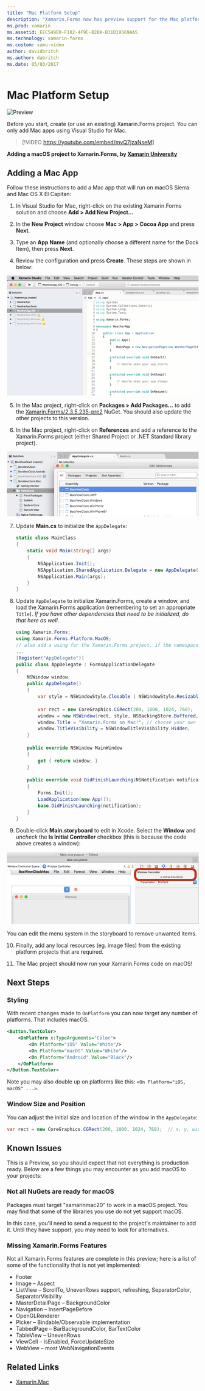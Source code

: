 ```yaml
---
title: "Mac Platform Setup"
description: "Xamarin.Forms now has preview support for the Mac platform"
ms.prod: xamarin
ms.assetid: EEC549E0-F182-4F9C-B2BA-B31D19569AA5
ms.technology: xamarin-forms
ms.custom: xamu-video
author: davidbritch
ms.author: dabritch
ms.date: 05/03/2017
---
```


# Mac Platform Setup

![Preview](~/media/shared/preview.png)

Before you start, create (or use an existing) Xamarin.Forms project.
You can only add Mac apps using Visual Studio for Mac.

> [!VIDEO https://youtube.com/embed/mvQ7jzaNseM]

**Adding a macOS project to Xamarin.Forms, by [Xamarin University](https://university.xamarin.com/)**

## Adding a Mac App

Follow these instructions to add a Mac app that will run on macOS Sierra and Mac OS X El Capitan:

1. In Visual Studio for Mac, right-click on the existing Xamarin.Forms solution and choose **Add > Add New Project...**

2. In the **New Project** window choose **Mac > App > Cocoa App** and press **Next**.

3. Type an **App Name** (and optionally choose a different name for the Dock Item), then press **Next**.

4. Review the configuration and press **Create**. These steps are shown in below:

  ![Animated instructions showing how to add a Cocoa app](mac-images/add-macos-proj.gif)

5. In the Mac project, right-click on **Packages > Add Packages...** to add the
  [Xamarin.Forms/2.3.5.235-pre2](https://www.nuget.org/packages/Xamarin.Forms/2.3.5.235-pre2) NuGet. You should also update the other projects to this version.

6. In the Mac project, right-click on **References** and add a reference to the Xamarin.Forms project (either Shared Project or .NET Standard library project).

  ![Add a reference to the Xamarin.Forms shared code project](mac-images/references-sml.png)

7. Update **Main.cs** to initialize the `AppDelegate`:

	```csharp
	static class MainClass
	{
		static void Main(string[] args)
		{
			NSApplication.Init();
			NSApplication.SharedApplication.Delegate = new AppDelegate(); // add this line
			NSApplication.Main(args);
		}
	}
	```

8. Update `AppDelegate` to initialize Xamarin.Forms, create a window, and load the Xamarin.Forms application (remembering to set an appropriate `Title`). _If you have other dependencies that need to be initialized, do that here as well._

	```csharp
	using Xamarin.Forms;
	using Xamarin.Forms.Platform.MacOS;
	// also add a using for the Xamarin.Forms project, if the namespace is different to this file
	...
	[Register("AppDelegate")]
	public class AppDelegate : FormsApplicationDelegate
	{
		NSWindow window;
		public AppDelegate()
		{
			var style = NSWindowStyle.Closable | NSWindowStyle.Resizable | NSWindowStyle.Titled;

			var rect = new CoreGraphics.CGRect(200, 1000, 1024, 768);
			window = new NSWindow(rect, style, NSBackingStore.Buffered, false);
			window.Title = "Xamarin.Forms on Mac!"; // choose your own Title here
			window.TitleVisibility = NSWindowTitleVisibility.Hidden;
		}

		public override NSWindow MainWindow
		{
			get { return window; }
		}

		public override void DidFinishLaunching(NSNotification notification)
		{
			Forms.Init();
			LoadApplication(new App());
			base.DidFinishLaunching(notification);
		}
	}
	```

9. Double-click **Main.storyboard** to edit in Xcode. Select the **Window** and _uncheck_ the **Is Initial Controller** checkbox (this is because the code above creates a window):

  [![Uncheck the Is Initial Controller checkbox in Xcode](mac-images/xcode-init-controller-sml.png)](mac-images/xcode-init-controller.png#lightbox)

  You can edit the menu system in the storyboard to remove unwanted items.

10. Finally, add any local resources (eg. image files) from the existing platform projects that are required.

11. The Mac project should now run your Xamarin.Forms code on macOS!

## Next Steps

### Styling

With recent changes made to `OnPlatform` you can now target any number of platforms. That includes macOS.

```xml
<Button.TextColor>
	<OnPlatform x:TypeArguments="Color">
		<On Platform="iOS" Value="White"/>
		<On Platform="macOS" Value="White"/>
		<On Platform="Android" Value="Black"/>
	</OnPlatform>
</Button.TextColor>
```

Note you may also double up on platforms like this: `<On Platform="iOS, macOS" ...>`.

### Window Size and Position

You can adjust the initial size and location of the window in the `AppDelegate`:

```csharp
var rect = new CoreGraphics.CGRect(200, 1000, 1024, 768);  // x, y, width, height
```

## Known Issues

This is a Preview, so you should expect that not everything is production ready. Below are a few things you may encounter as you add macOS to your projects:

### Not all NuGets are ready for macOS

Packages must target "xamarinmac20" to work in a macOS project. You may find that some of the libraries you use do not yet support macOS.

In this case, you'll need to send a request to the project's maintainer to add it. Until they have support, you may need to look for alternatives.

### Missing Xamarin.Forms Features

Not all Xamarin.Forms features are complete in this preview; here is a list of some of the functionality that is not yet implemented:

* Footer
* Image – Aspect
* ListView – ScrollTo, UnevenRows support, refreshing, SeparatorColor, SeparatorVisibility
* MasterDetailPage – BackgroundColor
* Navigation – InsertPageBefore
* OpenGLRenderer
* Picker – Bindable/Observable implementation
* TabbedPage – BarBackgroundColor, BarTextColor
* TableView – UnevenRows
* ViewCell – IsEnabled, ForceUpdateSize
* WebView – most WebNavigationEvents


## Related Links

- [Xamarin.Mac](~/mac/index.yml)
